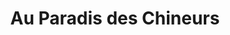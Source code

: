 ---
title: "Au Paradis des Chineurs"
url: /vergongheon/au-paradis-des-chineurs/
shop: Antiquitäten
---